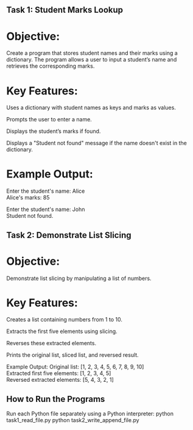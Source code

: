 ## Task 1: Student Marks Lookup
# Objective:
Create a program that stores student names and their marks using a dictionary. The program allows a user to input a student’s name and retrieves the corresponding marks.

# Key Features:

Uses a dictionary with student names as keys and marks as values.

Prompts the user to enter a name.

Displays the student’s marks if found.

Displays a "Student not found" message if the name doesn't exist in the dictionary.

# Example Output:
Enter the student's name: Alice  
Alice's marks: 85

Enter the student's name: John  
Student not found.



## Task 2: Demonstrate List Slicing
# Objective:
Demonstrate list slicing by manipulating a list of numbers.

# Key Features:

Creates a list containing numbers from 1 to 10.

Extracts the first five elements using slicing.

Reverses these extracted elements.

Prints the original list, sliced list, and reversed result.

Example Output:
Original list: [1, 2, 3, 4, 5, 6, 7, 8, 9, 10]  
Extracted first five elements: [1, 2, 3, 4, 5]  
Reversed extracted elements: [5, 4, 3, 2, 1]


## How to Run the Programs
Run each Python file separately using a Python interpreter:
python task1_read_file.py
python task2_write_append_file.py
